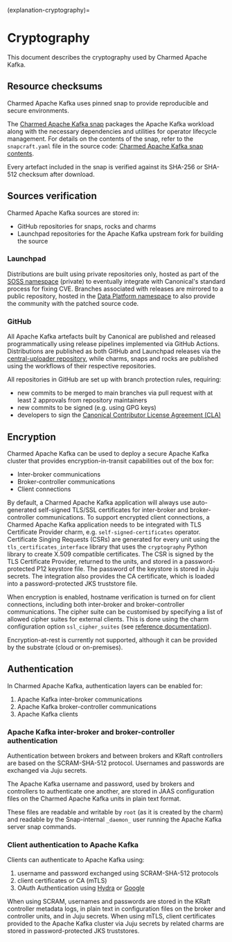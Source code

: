 (explanation-cryptography)=
# Cryptography

This document describes the cryptography used by Charmed Apache Kafka.

## Resource checksums

Charmed Apache Kafka uses pinned snap to provide reproducible and secure environments.

The [Charmed Apache Kafka snap](https://snapstore.io/charmed-kafka) packages the Apache Kafka workload along with the necessary dependencies and utilities for operator lifecycle management.
For details on the contents of the snap, refer to the `snapcraft.yaml` file in the source code: [Charmed Apache Kafka snap contents](https://github.com/canonical/charmed-kafka-snap/blob/4/edge/snap/snapcraft.yaml).

Every artefact included in the snap is verified against its SHA-256 or SHA-512 checksum after download.

## Sources verification

Charmed Apache Kafka sources are stored in:

* GitHub repositories for snaps, rocks and charms
* Launchpad repositories for the Apache Kafka upstream fork for building the source

### Launchpad

Distributions are built using private repositories only, hosted as part of the [SOSS namespace](https://launchpad.net/soss) (private) to eventually
integrate with Canonical's standard process for fixing CVE.
Branches associated with releases are mirrored to a public repository, hosted in the [Data Platform namespace](https://launchpad.net/~data-platform)
to also provide the community with the patched source code.

### GitHub

All Apache Kafka artefacts built by Canonical are published and released programmatically using release pipelines implemented via GitHub Actions. 
Distributions are published as both GitHub and Launchpad releases via the [central-uploader repository](https://github.com/canonical/central-uploader), while 
charms, snaps and rocks are published using the workflows of their respective repositories. 

All repositories in GitHub are set up with branch protection rules, requiring:

* new commits to be merged to main branches via pull request with at least 2 approvals from repository maintainers
* new commits to be signed (e.g. using GPG keys)
* developers to sign the [Canonical Contributor License Agreement (CLA)](https://ubuntu.com/legal/contributors)

## Encryption

Charmed Apache Kafka can be used to deploy a secure Apache Kafka cluster that provides encryption-in-transit capabilities out of the box 
for:

* Inter-broker communications
* Broker-controller communications
* Client connections

By default, a Charmed Apache Kafka application will always use auto-generated self-signed TLS/SSL certificates for inter-broker and broker-controller communications.
To support encrypted client connections, a Charmed Apache Kafka application needs to be integrated with TLS Certificate Provider charm, e.g. 
`self-signed-certificates` operator. Certificate Singing Requests (CSRs) are generated for every unit using the `tls_certificates_interface` library that uses the `cryptography` 
Python library to create X.509 compatible certificates. The CSR is signed by the TLS Certificate Provider, returned to the units, and 
stored in a password-protected P12 keystore file. The password of the keystore is stored in Juju secrets.
The integration also provides the CA certificate, which is loaded into a password-protected JKS truststore file.

When encryption is enabled, hostname verification is turned on for client connections, including both inter-broker and broker-controller communications. The cipher suite can 
be customised by specifying a list of allowed cipher suites for external clients. This is done using the charm configuration option
`ssl_cipher_suites` (see [reference documentation](https://charmhub.io/kafka/configurations)). 

Encryption-at-rest is currently not supported, although it can be provided by the substrate (cloud or on-premises).

## Authentication

In Charmed Apache Kafka, authentication layers can be enabled for:

1. Apache Kafka inter-broker communications
2. Apache Kafka broker-controller communications
3. Apache Kafka clients

### Apache Kafka inter-broker and broker-controller authentication

Authentication between brokers and between brokers and KRaft controllers are based on the SCRAM-SHA-512 protocol. Usernames and passwords are exchanged via Juju secrets.

The Apache Kafka username and password, used by brokers and controllers to authenticate one another, are stored in JAAS configuration files on the Charmed Apache Kafka units in plain text format.

These files are readable and writable by `root` (as it is created by the charm) and readable by the Snap-internal `_daemon_` user running the Apache Kafka server snap commands.

### Client authentication to Apache Kafka

Clients can authenticate to Apache Kafka using:

1. username and password exchanged using SCRAM-SHA-512 protocols
2. client certificates or CA (mTLS)
3. OAuth Authentication using [Hydra](https://discourse.charmhub.io/t/how-to-connect-to-kafka-using-hydra-as-oidc-provider/14610) or [Google](https://discourse.charmhub.io/t/how-to-connect-to-kafka-using-google-as-oidc-provider/14611)

When using SCRAM, usernames and passwords are stored in the KRaft controller metadata logs, in plain text in configuration files on the broker and controller units, and in Juju secrets. 
When using mTLS, client certificates provided to the Apache Kafka cluster via Juju secrets by related charms are stored in password-protected JKS truststores.

